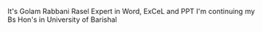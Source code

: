 It's Golam Rabbani Rasel 
Expert in Word, ExCeL and PPT
I'm continuing my Bs Hon's in University of Barishal
